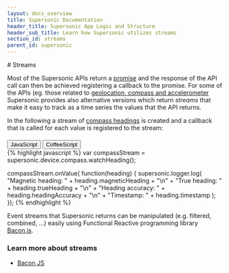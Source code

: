 ```yaml
---
layout: docs_overview
title: Supersonic Documentation
header_title: Supersonic App Logic and Structure
header_sub_title: Learn how Supersonic utilizes streams
section_id: streams
parent_id: supersonic
---
```

<section class="ag__docs__content">

<section class="docs-section" id="streams">
# Streams

Most of the Supersonic APIs return a [promise][promise-overview]  and the response of the API call can then be achieved registering a callback to the promise. For some of the APIs (eg. those related to [geolocation, compass and accelerometer][device-apis] Supersonic provides also alternative versions which return _streams_ that make it easy to track as a time series the values that the API returns.

In the following a stream of [compass headings][compass-api] is created and a callback  that is called for each value is registered to the stream:

<div class="clearfix">
  <div class="btn-group btn-group-xs pull-right" role="group" style="margin-top: 20px;">
    <button type="button" data-role="type-switch" data-type="js" class="btn btn-primary active">JavaScript</button>
    <button type="button" data-role="type-switch" data-type="coffee" class="btn btn-default">CoffeeScript</button>
  </div>
</div>

<div data-role="example-code" data-type="js">
{% highlight javascript %}
var compassStream = supersonic.device.compass.watchHeading();

compassStream.onValue( function(heading) {
  supersonic.logger.log(
    "Magnetic heading: " + heading.magneticHeading + "\n" +
    "True heading: " + heading.trueHeading + "\n" +
    "Heading accuracy: " + heading.headingAccuracy + "\n" +
    "Timestamp: " + heading.timestamp
  );
 });
{% endhighlight %}
</div>

<div data-role="example-code" data-type="coffee" style="display: none;">
{% highlight coffeescript %}
compassStream = supersonic.device.compass.watchHeading()

compassStream.onValue (heading) ->
  supersonic.logger.log(
    """
    Magnetic heading: #{heading.magneticHeading}
    True heading: #{heading.trueHeading}
    Heading accuracy: #{heading.headingAccuracy}
    Timestamp: #{heading.timestamp}
    """
  )
{% endhighlight %}
</div>

Event streams that Supersonic returns can be manipulated (e.g. filtered, combined, ...) easily using Functional Reactive programming library [Bacon.js](https://github.com/baconjs/bacon.js/).

# Learn more about streams

 - [Bacon JS](https://github.com/baconjs/bacon.js/)

</section>

</section>

[compass-api]: /supersonic/api-reference/stable/supersonic/device/compass/watchheading
[device-apis]: /supersonic/api-reference/stable/supersonic/device/
[promise-overview]: /supersonic/guides/technical-concepts/promises/